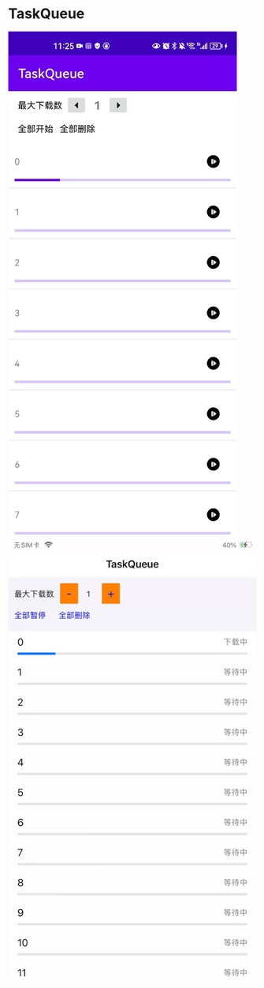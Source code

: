 # TaskQueue
 ![image](https://github.com/QiaokeZ/TaskQueue/blob/master/demo1.gif)
 ![image](https://github.com/QiaokeZ/TaskQueue/blob/master/demo2.gif)
